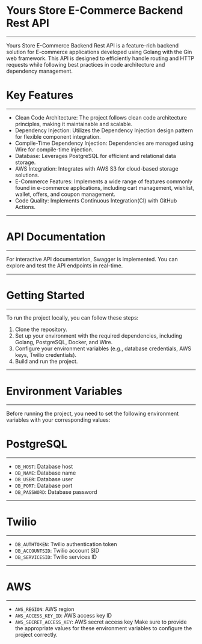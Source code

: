 # Yours Store E-Commerce Backend Rest API
***
Yours Store E-Commerce Backend Rest API is a feature-rich backend solution for E-commerce applications developed using Golang with the Gin web framework. This API is designed to efficiently handle routing and HTTP requests while following best practices in code architecture and dependency management.

# Key Features
***
- Clean Code Architecture: The project follows clean code architecture principles, making it maintainable and scalable.
- Dependency Injection: Utilizes the Dependency Injection design pattern for flexible component integration.
- Compile-Time Dependency Injection: Dependencies are managed using Wire for compile-time injection.
- Database: Leverages PostgreSQL for efficient and relational data storage.
- AWS Integration: Integrates with AWS S3 for cloud-based storage solutions.
- E-Commerce Features: Implements a wide range of features commonly found in e-commerce applications, including cart management, wishlist, wallet, offers, and coupon management.
- Code Quality: Implements Continuous Integration(CI) with GitHub Actions.
***
# API Documentation
***
For interactive API documentation, Swagger is implemented. You can explore and test the API endpoints in real-time.
***
# Getting Started
***
To run the project locally, you can follow these steps:

1. Clone the repository.
2. Set up your environment with the required dependencies, including Golang, PostgreSQL, Docker, and Wire.
3. Configure your environment variables (e.g., database credentials, AWS keys, Twilio credentials).
4. Build and run the project.
***
# Environment Variables
***
Before running the project, you need to set the following environment variables with your corresponding values:

# PostgreSQL
***
- `DB_HOST`: Database host
- `DB_NAME`: Database name
- `DB_USER`: Database user
- `DB_PORT`: Database port
- `DB_PASSWORD`: Database password
***
# Twilio
***
- `DB_AUTHTOKEN`: Twilio authentication token
- `DB_ACCOUNTSID`: Twilio account SID
- `DB_SERVICESID`: Twilio services ID
***
# AWS
***
- `AWS_REGION`: AWS region
- `AWS_ACCESS_KEY_ID`: AWS access key ID
- `AWS_SECRET_ACCESS_KEY`: AWS secret access key
Make sure to provide the appropriate values for these environment variables to configure the project correctly.
